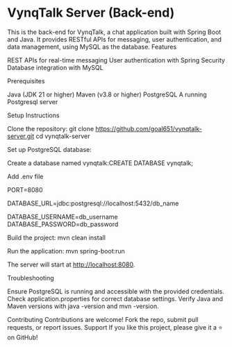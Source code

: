 # VynqTalk Server (Back-end)

This is the back-end for VynqTalk, a chat application built with Spring Boot and Java. It provides RESTful APIs for messaging, user authentication, and data management, using MySQL as the database.
Features

REST APIs for real-time messaging
User authentication with Spring Security
Database integration with MySQL

Prerequisites

Java (JDK 21 or higher)
Maven (v3.8 or higher)
PostgreSQL
A running Postgresql server

Setup Instructions

Clone the repository:
git clone <https://github.com/goal651/vynqtalk-server.git>
cd vynqtalk-server

Set up PostgreSQL database:

Create a database named vynqtalk:CREATE DATABASE vynqtalk;

Add .env file

PORT=8080

DATABASE_URL=jdbc:postgresql://localhost:5432/db_name

DATABASE_USERNAME=db_username
DATABASE_PASSWORD=db_password

Build the project:
mvn clean install

Run the application:
mvn spring-boot:run

The server will start at <http://localhost:8080>.

Troubleshooting

Ensure PostgreSQL is running and accessible with the provided credentials.
Check application.properties for correct database settings.
Verify Java and Maven versions with java -version and mvn -version.

Contributing
Contributions are welcome! Fork the repo, submit pull requests, or report issues.
Support
If you like this project, please give it a ⭐ on GitHub!
